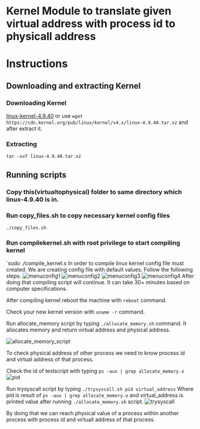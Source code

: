 
# Kernel Module to translate given virtual address with process id to physicall address

# Instructions
## Downloading and extracting Kernel
### Downloading Kernel
 [linux-kernel-4.9.40](https://cdn.kernel.org/pub/linux/kernel/v4.x/linux-4.9.40.tar.xz)
or use `wget https://cdn.kernel.org/pub/linux/kernel/v4.x/linux-4.9.40.tar.xz` and after extract it.
### Extracting
`tar -xvf linux-4.9.40.tar.xz`

## Running scripts
### Copy this(virtualtophysical) folder to same directory which linux-4.9.40 is in.

### Run copy_files.sh to copy necessary kernel config files
`./copy_files.sh`
### Run compilekernel.sh with root privilege to start compiling kernel
`sudo ./compile_kernel.s
In order to compile linux kernel config file must created. We are creating config file with default values.
Follow the following steps.
![menuconfig1](https://github.com/omerfdemir/virtualtophysical/blob/master/images/1.png)
![menuconfig2](https://github.com/omerfdemir/virtualtophysical/blob/master/images/2.png)
![menuconfig3](https://github.com/omerfdemir/virtualtophysical/blob/master/images/3.png)
![menuconfig4](https://github.com/omerfdemir/virtualtophysical/blob/master/images/4.png)
After doing that compiling script will continue.
It can take 30+ minutes based on computer specifications.

After compiling kernel reboot the machine with `reboot` command.

Check your new kernel version with `uname -r` command.

Run allocate_memory script by typing `./allocate_memory.sh` command. It allocates memory and return virtual address and physical address.

![allocate_memory_script](https://github.com/omerfdemir/virtualtophysical/blob/master/images/allocate_memory_script.png)

To check physical address of other process we need to know process id and virtual address of that process.

Check the id of testscript with typing `ps -aux | grep allocate_memory.o`
![pid](https://github.com/omerfdemir/virtualtophysical/blob/master/images/pid.png)

Run trysyscall script by typing `./trysyscall.sh pid virtual_address` Where pid is result of  `ps -aux | grep allocate_memory.o` and virtual_address is printed value after running `./allocate_memory.sh` script.
![trysyscall](https://github.com/omerfdemir/virtualtophysical/blob/master/images/trysyscall.png)


By doing that we can reach physical value of a process within another process with process id and virtuall address of that process.

